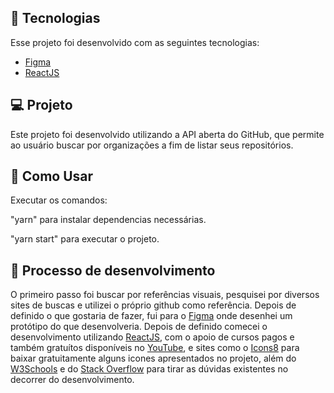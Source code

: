 ## :rocket:  Tecnologias

Esse projeto foi desenvolvido com as seguintes tecnologias:

- [Figma](https://www.figma.com/design/)
- [ReactJS](https://pt-br.reactjs.org/)

## 💻  Projeto

Este projeto foi desenvolvido utilizando a API aberta do GitHub, que permite ao usuário buscar por organizações a fim de listar seus repositórios.

## 📒 Como Usar
Executar os comandos:

"yarn" para instalar dependencias necessárias.

"yarn start" para executar o projeto.


## 📌 Processo de desenvolvimento

O primeiro passo foi buscar por referências visuais, pesquisei por diversos sites de buscas e utilizei o próprio github como referência. Depois de definido o que gostaria de fazer, fui para o [Figma](https://www.figma.com/design/) onde desenhei um protótipo do que desenvolveria.
Depois de definido comecei o desenvolvimento utilizando [ReactJS](https://pt-br.reactjs.org/), com o apoio de cursos pagos e também gratuítos disponíveis no [YouTube](https://www.youtube.com/), e sites como o [Icons8](https://icons8.com.br/) para baixar gratuitamente alguns icones apresentados no projeto, além do [W3Schools](https://www.w3schools.com/) e do [Stack Overflow](https://pt.stackoverflow.com/) para tirar as dúvidas existentes no decorrer do desenvolvimento.
